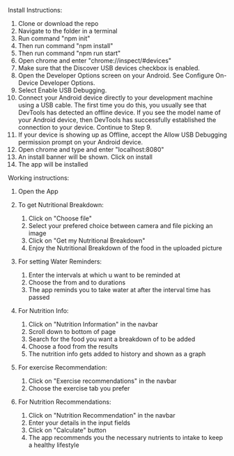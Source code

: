 Install Instructions:

1. Clone or download the repo
2. Navigate to the folder in a terminal
3. Run command "npm init"
4. Then run command "npm install"
5. Then run command "npm run start"
6. Open chrome and enter "chrome://inspect/#devices"
7. Make sure that the Discover USB devices checkbox is enabled.
8. Open the Developer Options screen on your Android. See Configure On-Device Developer Options.
9. Select Enable USB Debugging.
10. Connect your Android device directly to your development machine using a USB cable. The first time you do this, you usually see that DevTools has detected an offline device. If you see the model name of your Android device, then DevTools has successfully established the connection to your device. Continue to Step 9.
11. If your device is showing up as Offline, accept the Allow USB Debugging permission prompt on your Android device.
12. Open chrome and type and enter "localhost:8080"
13. An install banner will be shown. Click on install
14. The app will be installed



Working instructions:

1. Open the App
2. To get Nutritional Breakdown:
    1. Click on "Choose file"
    2. Select your prefered choice between camera and file picking an image
    3. Click on "Get my Nutritional Breakdown"
    4. Enjoy the Nutritional Breakdown of the food in the uploaded picture

3. For setting Water Reminders:
    1. Enter the intervals at which u want to be reminded at
    2. Choose the from and to durations
    3. The app reminds you to take water at after the interval time has passed

4. For Nutrition Info:
    1. Click on "Nutrition Information" in the navbar
    1. Scroll down to bottom of page
    2. Search for the food you want a breakdown of to be added
    3. Choose a food  from the results
    4. The nutrition info gets added to history and shown as a graph

5. For exercise Recommendation:
    1. Click on "Exercise recommendations" in the navbar
    2. Choose the exercise tab you prefer

6. For Nutrition Recommendations:
    1. Click on "Nutrition Recommendation" in the navbar
    2. Enter your details in the input fields
    3. Click on "Calculate" button
    4. The app recommends you the necessary nutrients to intake to keep a healthy lifestyle